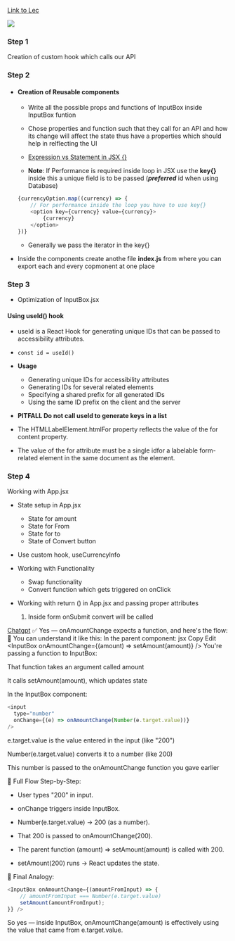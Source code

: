 [Link to Lec](https://youtu.be/AFDYnd-XPa8)

![](https://i.postimg.cc/kXtvKv0Q/Currency-Convertor-App.png)

### Step 1
Creation of custom hook which calls our API

### Step 2
- #### Creation of Reusable components
    - Write all the possible props and functions of InputBox inside InputBox funtion
    - Chose properties and function such that they call for an API and how its change will affect the state thus have a properties which should help in relflecting the UI
    - [Expression vs Statement in JSX {}](https://chatgpt.com/share/683c323a-a0b0-8007-a069-a33bd7a11c3d)

    - **Note**: If Performance is required inside loop in JSX use the **key{}** inside this a unique field is to be passed (***preferred*** id when using Database)
    ```javascript
    {currencyOption.map((currency) => {
        // For performance inside the loop you have to use key{}
        <option key={currency} value={currency}>
            {currency}
        </option>
    })}                 
    ```
    - Generally we pass the iterator in the key{}

- Inside the components create anothe file **index.js** from where you can export each and every copmonent at one place

### Step 3 
- Optimization of InputBox.jsx

#### Using useId() hook
- useId is a React Hook for generating unique IDs that can be passed to accessibility attributes.
- ```const id = useId()```

- **Usage**
    - Generating unique IDs for accessibility attributes
    - Generating IDs for several related elements
    - Specifying a shared prefix for all generated IDs
    - Using the same ID prefix on the client and the server   

- **PITFALL Do not call useId to generate keys in a list**

- The HTMLLabelElement.htmlFor property reflects the value of the for content property. 
- The value of the for attribute must be a single idfor a labelable form-related element in the same document as the <label> element. 

### Step 4

Working with App.jsx

- State setup in App.jsx 
    - State for amount 
    - State for From
    - State for to 
    - State of Convert button

- Use custom hook, useCurrencyInfo

- Working with Functionality
    - Swap functionality 
    - Convert function which gets triggered on onClick


- Working with return () in App.jsx and passing proper attributes 
    1) Inside form onSubmit convert will be called

[Chatgpt](https://chatgpt.com/share/683d2f67-df30-8007-9b99-7ced9cba2381)
    ✅ Yes — onAmountChange expects a function, and here's the flow:
🧠 You can understand it like this:
In the parent component:
jsx
Copy
Edit
<InputBox onAmountChange={(amount) => setAmount(amount)} />
You're passing a function to InputBox:

That function takes an argument called amount

It calls setAmount(amount), which updates state

In the InputBox component:

```javascript
<input
  type="number"
  onChange={(e) => onAmountChange(Number(e.target.value))}
/>
```
e.target.value is the value entered in the input (like "200")

Number(e.target.value) converts it to a number (like 200)

This number is passed to the onAmountChange function you gave earlier

🔁 Full Flow Step-by-Step:
 - User types "200" in input.

 - onChange triggers inside InputBox.

 - Number(e.target.value) → 200 (as a number).

 - That 200 is passed to onAmountChange(200).

 - The parent function (amount) => setAmount(amount) is called with 200.

 - setAmount(200) runs → React updates the state.

🧾 Final Analogy:

```javascript
<InputBox onAmountChange={(amountFromInput) => {
    // amountFromInput === Number(e.target.value)
    setAmount(amountFromInput);
}} />
```
So yes — inside InputBox, onAmountChange(amount) is effectively using the value that came from e.target.value.

